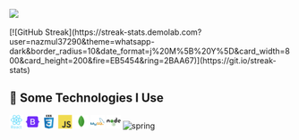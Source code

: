 <p>
  <img src="https://i.ibb.co/12WTYfR/linked-In-Banner.png"/>
</p>
[![GitHub Streak](https://streak-stats.demolab.com?user=nazmul37290&theme=whatsapp-dark&border_radius=10&date_format=j%20M%5B%20Y%5D&card_width=800&card_height=200&fire=EB5454&ring=2BAA67)](https://git.io/streak-stats)
<h2>🚀 Some Technologies I Use</h2>
<p align="left" bg="black">
<img src="https://raw.githubusercontent.com/devicons/devicon/master/icons/react/react-original-wordmark.svg" alt="react" width="25" height="25" />

<img src="https://raw.githubusercontent.com/devicons/devicon/master/icons/bootstrap/bootstrap-plain.svg" alt="bootstrap" width="25" height="25" />
<img src="https://raw.githubusercontent.com/devicons/devicon/master/icons/css3/css3-original-wordmark.svg" alt="css3" width="25" height="25" />

<img src="https://raw.githubusercontent.com/devicons/devicon/master/icons/javascript/javascript-original.svg" alt="javascript" width="25" height="25" />

<img src="https://raw.githubusercontent.com/devicons/devicon/master/icons/mongodb/mongodb-original.svg" alt="mongodb" width="25" height="25" />
<img src="https://raw.githubusercontent.com/devicons/devicon/master/icons/mysql/mysql-original-wordmark.svg" alt="mysql" width="25" height="25" />

<img src="https://raw.githubusercontent.com/devicons/devicon/master/icons/nodejs/nodejs-original-wordmark.svg" alt="nodejs" width="25" height="25" />
<img src="https://www.vectorlogo.zone/logos/springio/springio-icon.svg" alt="spring" width="25" height="25" />

</p>

